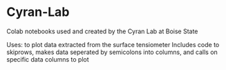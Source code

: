 # Cyran-Lab
Colab notebooks used and created by the Cyran Lab at Boise State

Uses: to plot data extracted from the surface tensiometer 
Includes code to skiprows, makes data seperated by semicolons into columns, and calls on specific data columns to plot
